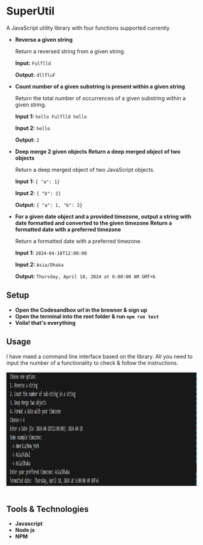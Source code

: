 # SuperUtil
A JavaScript utility library with four functions supported currently 
 - **Reverse a given string**

   Return a reversed string from a given string.
 
   **Input:** `Fulflld`
 
   **Output:** `dllfluF`

  
- **Count number of a given substring is present within a given string**

  Return the total number of occurrences of a given substring within a given string.

  **Input 1:** `hello Fulflld hello`

  **Input 2:** `hello`

  **Output:** `2`

- **Deep merge 2 given objects**
  **Return a deep merged object of two objects**

  Return a deep merged object of two JavaScript objects.

  **Input 1:** `{ "a": 1}`

  **Input 2:** `{ "b": 2}`

  **Output:** `{ "a": 1, "b": 2}`

  
- **For a given date object and a provided timezone, output a string with date formatted and
converted to the given timezone**
  **Return a formatted date with a preferred timezone**

  Return a formatted date with a preferred timezone.

  **Input 1:** `2024-04-18T12:00:00`

  **Input 2:** `Asia/Dhaka`

  **Output:** `Thursday, April 18, 2024 at 6:00:00 AM GMT+6`


## Setup 
- **Open the Codesandbox url in the browser & sign up**
- **Open the terminal into the root folder & run `npm run test`**
- **Voila! that's everything**

## Usage 
I have maed a command line interface based on the library. All you need to input the number of a functionality to check & follow the instructions.
<br />
<br />
 <img width="1500" height="300" src="image/image.png"> &emsp;

 ## Tools & Technologies 
- **Javascript**
- **Node js**
- **NPM**
  
